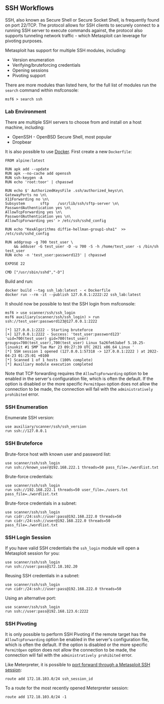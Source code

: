 ## SSH Workflows

SSH, also known as Secure Shell or Secure Socket Shell, is frequently found on port 22/TCP. The protocol allows for SSH clients to securely connect to a running SSH server to execute commands against, the protocol also supports tunneling network traffic - which Metasploit can leverage for pivoting purposes.

Metasploit has support for multiple SSH modules, including:

- Version enumeration
- Verifying/bruteforcing credentials
- Opening sessions
- Pivoting support

There are more modules than listed here, for the full list of modules run the `search` command within msfconsole:

```msf
msf6 > search ssh
```

### Lab Environment

There are multiple SSH servers to choose from and install on a host machine, including:
- OpenSSH - OpenBSD Secure Shell, most popular
- Dropbear

It is also possible to use [Docker](https://www.docker.com/). First create a new `Dockerfile`:

```docker
FROM alpine:latest

RUN apk add --update
RUN apk --no-cache add openssh
RUN ssh-keygen -A
RUN echo 'root:toor' | chpasswd

RUN echo $' AuthorizedKeysFile .ssh/authorized_keys\n\
GatewayPorts no \n\
X11Forwarding no \n\
Subsystem       sftp    /usr/lib/ssh/sftp-server \n\
PasswordAuthentication yes \n\
AllowTcpForwarding yes \n\
PasswordAuthentication yes \n\
AllowTcpForwarding yes' > /etc/ssh/sshd_config

RUN echo "KexAlgorithms diffie-hellman-group1-sha1"  >> /etc/ssh/sshd_config

RUN addgroup -g 700 test_user \
    && adduser -G test_user -D -u 700 -S -h /home/test_user -s /bin/sh test_user
RUN echo -n 'test_user:password123' | chpasswd

EXPOSE 22

CMD ["/usr/sbin/sshd","-D"]
```

Build and run:

```
docker build --tag ssh_lab:latest - < Dockerfile
docker run --rm -it --publish 127.0.0.1:2222:22 ssh_lab:latest
```

It should now be possible to test the SSH login from msfconsole:

```msf
msf6 > use scanner/ssh/ssh_login
msf6 auxiliary(scanner/ssh/ssh_login) > run ssh://test_user:password123@127.0.0.1:2222

[*] 127.0.0.1:2222 - Starting bruteforce
[+] 127.0.0.1:2222 - Success: 'test_user:password123' 'uid=700(test_user) gid=700(test_user) groups=700(test_user),700(test_user) Linux 5a26fe63abef 5.10.25-linuxkit #1 SMP Tue Mar 23 09:27:39 UTC 2021 x86_64 Linux '
[*] SSH session 1 opened (127.0.0.1:57318 -> 127.0.0.1:2222 ) at 2022-04-23 01:25:01 +0100
[*] Scanned 1 of 1 hosts (100% complete)
[*] Auxiliary module execution completed
```

Note that TCP forwarding requires the `AllowTcpForwarding` option to be enabled in the server's configuration file, which is often the default. If the option is disabled or the more specific `PermitOpen` option does not allow the connection to be made, the connection will fail with the `administratively prohibited` error.

### SSH Enumeration

Enumerate SSH version:

```
use auxiliary/scanner/ssh/ssh_version
run ssh://127.0.0.1
```

### SSH Bruteforce

Brute-force host with known user and password list:

```
use scanner/ssh/ssh_login
run ssh://known_user@192.168.222.1 threads=50 pass_file=./wordlist.txt
```

Brute-force credentials:

```
use scanner/ssh/ssh_login
run ssh://192.168.222.1 threads=50 user_file=./users.txt pass_file=./wordlist.txt
```

Brute-force credentials in a subnet:

```
use scanner/ssh/ssh_login
run cidr:/24:ssh://user:pass@192.168.222.0 threads=50
run cidr:/24:ssh://user@192.168.222.0 threads=50 pass_file=./wordlist.txt
```

### SSH Login Session

If you have valid SSH credentials the `ssh_login` module will open a Metasploit session for you:

```
use scanner/ssh/ssh_login
run ssh://user:pass@172.18.102.20
```

Reusing SSH credentials in a subnet:

```
use scanner/ssh/ssh_login
run cidr:/24:ssh://user:pass@192.168.222.0 threads=50
```

Using an alternative port:

```
use scanner/ssh/ssh_login
run ssh://user:pass@192.168.123.6:2222
```

### SSH Pivoting

It is only possible to perform SSH Pivoting if the remote target has the `AllowTcpForwarding` option be enabled in the server's configuration file, which is often the default. If the option is disabled or the more specific `PermitOpen` option does not allow the connection to be made, the connection will fail with the `administratively prohibited` error.

Like Meterpreter, it is possible to [port forward through a Metasploit SSH session](https://github.com/rapid7/metasploit-framework/blob/master/documentation/modules/auxiliary/scanner/ssh/ssh_login.md#session-capabilities):

```
route add 172.18.103.0/24 ssh_session_id
```

To a route for the most recently opened Meterpreter session:

```
route add 172.18.103.0/24 -1
```
